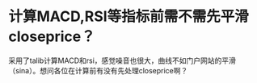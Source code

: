 # 计算MACD,RSI等指标前需不需先平滑closeprice？

采用了talib计算MACD和rsi，感觉噪音也很大，曲线不如门户网站的平滑（sina）。想问各位在计算前有没有先处理closeprice啊？